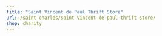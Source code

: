 ```yaml
---
title: "Saint Vincent de Paul Thrift Store"
url: /saint-charles/saint-vincent-de-paul-thrift-store/
shop: charity
---
```

